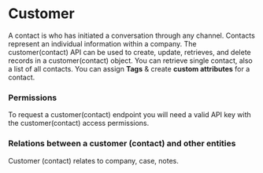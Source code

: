 # Customer

A contact is who has initiated a conversation through any channel. Contacts represent an individual information within a company. The customer\(contact\) API can be used to create, update, retrieves, and delete records in a customer\(contact\) object. You can retrieve single contact, also a list of all contacts. You can assign **Tags** & create **custom attributes** for a contact.

### **Permissions**

To request a customer\(contact\) endpoint you will need a valid API key with the customer\(contact\) access permissions.

### **Relations between a customer \(contact\) and other entities**

Customer \(contact\) relates to company, case, notes.  
  


